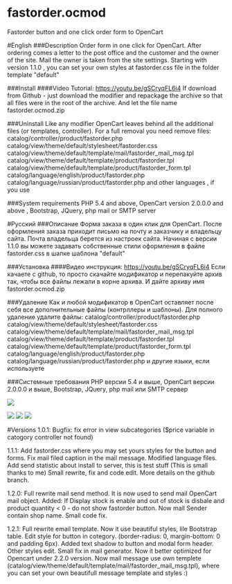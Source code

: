 # fastorder.ocmod
Fastorder button and one click order form to OpenCart

#English
###Description
Order form in one click for OpenCart. After ordering comes a letter to the post office and the customer and the owner of the site. Mail the owner is taken from the site settings.
Starting with version 1.1.0 , you can set your own styles at fastorder.css file in the folder template "default"

###Install
####Video Tutorial: https://youtu.be/gSCryqFL6i4
If download from Github - just download the modifier and repackage the archive so that all files were in the root of the archive. And let the file name fastorder.ocmod.zip

###Uninstall
Like any modifier OpenCart leaves behind all the additional files (or templates, controller).
For a full removal you need remove files:
    catalog/controller/product/fastorder.php
    catalog/view/theme/default/stylesheet/fastorder.css
    catalog/view/theme/default/template/mail/fastorder_mail_msg.tpl
    catalog/view/theme/default/template/product/fastorder.tpl
    catalog/view/theme/default/template/product/fastorder_form.tpl
    catalog/language/english/product/fastorder.php
    catalog/language/russian/product/fastorder.php
    and other languages ​, if you use

###System requirements
PHP 5.4 and above, OpenCart version 2.0.0.0 and above , Bootstrap, JQuery, php mail or SMTP server

#Русский
###Описание
Форма заказа в один клик для OpenCart. После оформления заказа приходит письмо на почту и заказчику и владельцу сайта. Почта владельца берется из настроек сайта.
Начиная с версии 1.1.0  вы можете задавать собственные стили оформления в файле fastorder.css в шапке шаблона "default"

###Установка
####Видео инструкция: https://youtu.be/gSCryqFL6i4
Если качаете с github, то просто скачайте модификатор и перепакуйте архив так, чтобы все файлы лежали в корне архива. И дайте архиву имя fastorder.ocmod.zip

###Удаление
Как и любой модификатор в OpenCart оставляет после себя все дополнительные файлы (контрллеры и шаблоны).
Для полного удаление удалите файлы:
    catalog/controller/product/fastorder.php
    catalog/view/theme/default/stylesheet/fastorder.css
    catalog/view/theme/default/template/mail/fastorder_mail_msg.tpl
    catalog/view/theme/default/template/product/fastorder.tpl
    catalog/view/theme/default/template/product/fastorder_form.tpl
    catalog/language/english/product/fastorder.php
    catalog/language/russian/product/fastorder.php
    и другие языки, если используете

###Системные требования
PHP версии 5.4 и выше, OpenCart версии 2.0.0.0 и выше, Bootstrap, JQuery, php mail или SMTP сервер

![](https://github.com/WhiskeyMan-Tau/fastorder.ocmod/blob/master/form.png?raw=true)

![](https://github.com/WhiskeyMan-Tau/fastorder.ocmod/blob/master/msg.png?raw=true)
![](https://github.com/WhiskeyMan-Tau/fastorder.ocmod/blob/master/product.png?raw=true)
![](https://github.com/WhiskeyMan-Tau/fastorder.ocmod/blob/master/category.png?raw=true)

#Versions
1.0.1: Bugfix: fix error in view subcategories ($price variable in catogory controller not found)

1.1.1: Add fastorder.css where you may set yours styles for the button and forms. 
    Fix mail filed caption in the mail message.
    Modified language files.
    Add send statistic about install to server, this is test stuff (This is small thanks to me)
    Small rewrite, fix and code edit. More details on the github branch.

1.2.0: Full rewrite mail send method. It is now used to send mail OpenCart mail object.
    Added: If Display stock is enable and out of stock is disbale and product quantity < 0  - do not show fastorder button.
    Now mail Sender contain shop name.
    Small code fix.

1.2.1: Full rewrite email template. Now it use beautiful styles, lile Bootstrap table.
    Edit style for button in cotegory. (border-radius: 0, margin-bottom: 0 and padding 6px).
    Added text shadow to button and modal form header.
    Other styles edit.
    Small fix in mail generator. Now it better optimized for Opencart under 2.2.0 version.
    Now mail message use own templete (catalog/view/theme/default/template/mail/fastorder_mail_msg.tpl), where you can set your own beautifull message template and styles :)